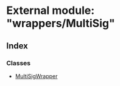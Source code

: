 # External module: "wrappers/MultiSig"

## Index

### Classes

* [MultiSigWrapper](../classes/_wrappers_multisig_.multisigwrapper.md)
